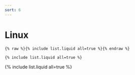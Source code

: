 ```yaml
---
sort: 6
---
```


# Linux

```
{% raw %}{% include list.liquid all=true %}{% endraw %}

{% include list.liquid all=true %}
```

{% include list.liquid all=true %}

